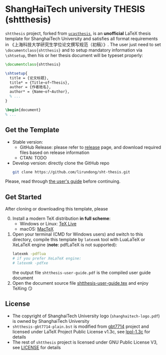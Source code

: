 # ShangHaiTech university THESIS (shtthesis)
`shtthesis` project, forked from [`ucasthesis`](https://github.com/mohuangrui/ucasthesis), is an **unofficial** LaTeX thesis template for ShanghaiTech University and satisfies all format requirements in 《上海科技大学研究生学位论文撰写规范（初稿）》. The user just need to set `\documentclass{shtthesis}` and to setup mandatory information via `\shtsetup`, then his or her thesis document will be typeset properly:
```latex
\documentclass{shtthesis}

\shtsetup{
  title = {论文标题},
  title* = {Title~of~Thesis},
  author = {作者姓名},
  author* = {Name~of~Author},
  % ...
}

\begin{document}
% ...
```

## Get the Template
- Stable version:
  - GitHub Release: please refer to [release](https://github.com/lirundong/sht-thesis/releases) page, and download required files based on release information
  - CTAN: TODO
- Develop version: directly clone the GitHub repo
  ```bash
  git clone https://github.com/lirundong/sht-thesis.git
  ```

Please, read through [the user's guide](shtthesis-user-guide.pdf) before continuing.

## Get Started
After cloning or downloading this template, please

0. Install a modern TeX distribution **in full scheme**:
   - Windows or Linux: [TeX Live](https://www.tug.org/texlive/)
   - macOS: [MacTeX](https://www.tug.org/mactex/)
1. Open your terminal (CMD for Windows users) and switch to this directory, compile this template by `latexmk` tool with LuaLaTeX or XeLaTeX engine (**note**: pdfLaTeX is not supported):
   ```bash
   latexmk -pdflua
   # if you prefer XeLaTeX engine:
   # latexmk -pdfxe
   ```
   the output file `shtthesis-user-guide.pdf` is the compiled user guide document
2. Open the document source file [shtthesis-user-guide.tex](shtthesis-user-guide.tex) and enjoy TeXing :smirk:

## License
- The copyright of ShanghaiTech University logo (`shanghaitech-logo.pdf`) is owned by ShanghaiTech University
- `shtthesis-gbt7714-plain.bst` is modified from [gbt7714](https://github.com/CTeX-org/gbt7714-bibtex-style) project and licensed under LaTeX Project Public License v1.3c, see [lppl-1.3c](https://www.latex-project.org/lppl/lppl-1-3c.txt) for details
- The rest of `shtthesis` project is licensed under GNU Public License V3, see [LICENSE](LICENSE) for details
